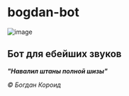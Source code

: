 # bogdan-bot

![image](https://user-images.githubusercontent.com/87442297/222212095-1038939f-acd4-4664-993b-692b6823a02d.png)

## Бот для ебейших звуков

***"Навалил штаны полной шизы"***

*© Богдан Короид*
